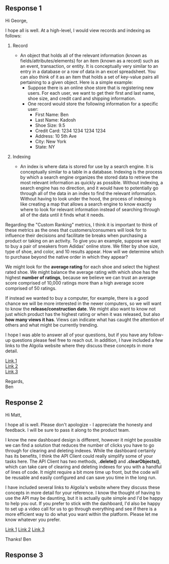 ## Response 1
Hi George, 

I hope all is well. At a high-level, I would view records and indexing as follows:
  1. Record 
      - An object that holds all of the relevant information (known as fields/attributes/elements) for an item (known as a record) such as an event, transaction, or entity. It is conceptually very similar to an entry in a database or a row of data in an excel spreadsheet. You can also think of it as an item that holds a set of key-value pairs all pertaining to a given object. Here is a simple example: 
        - Suppose there is an online shoe store that is registering new users. For each user, we want to get their first and last name, shoe size, and credit card and shipping information. 
        - One record would store the following information for a specific user:
          - First Name: Ben
          - Last Name: Kadosh
          - Shoe Size: 9.5
          - Credit Card: 1234 1234 1234 1234
          - Address: 10 5th Ave
          - City: New York
          - State: NY

  2. Indexing
      - An index is where data is stored for use by a search engine. It is conceptually similar to a table in a database. Indexing is the process by which a search engine organizes the stored data to retrieve the most relevant information as quickly as possible. Without indexing, a search engine has no direction, and it would have to potentially go through all of the data in an index to find the relevant information. Without having to look under the hood, the process of indexing is like creating a map that allows a search engine to know exactly where to look for relevant information instead of searching through all of the data until it finds what it needs.
    
Regarding the "Custom Ranking" metrics, I think it is important to think of these metrics as the ones that customers/consumers will look for to influence their decisions and facilitate tie breaks when purchasing a product or taking on an activity. To give you an example, suppose we want to buy a pair of sneakers from Adidas' online store. We filter by shoe size, type of shoe, and color, and 10 results appear. How will we determine which to purchase beyond the native order in which they appear?

We might look for the **average rating** for each shoe and select the highest rated shoe. We might balance the average rating with which shoe has the highest **number of ratings**, because we believe we can trust an average score comprised of 10,000 ratings more than a high average score comprised of 50 ratings. 

If instead we wanted to buy a computer, for example, there is a good chance we will be more interested in the newer computers, so we will want to know the **release/construction date**. We might also want to know not just which product has the highest rating or when it was released, but also **how many views it has**. Views can indicate what has caught the attention of others and what might be currently trending. 

I hope I was able to answer all of your questions, but if you have any follow-up questions please feel free to reach out. In addition, I have included a few links to the Algolia website where they discuss these concepts in more detail. 

[Link 1](https://www.algolia.com/doc/api-client/methods/indexing/)   
[Link 2](https://www.algolia.com/doc/faq/basics/what-is-an-index/)   
[Link 3](https://www.algolia.com/doc/guides/managing-results/must-do/custom-ranking/)   

Regards,   
Ben


## Response 2
Hi Matt,  

I hope all is well. Please don't apologize - I appreciate the honesty and feedback. I will be sure to pass it along to the product team.  

I know the new dashboard design is different, however it might be possible we can find a solution that reduces the number of clicks you have to go through for clearing and deleting indexes. While the dashboard certainly has its benefits, I think the API Client could really simplify some of your tasks here. The API Client has two methods, **.delete()** and **.clearObjects()**, which can take care of clearing and deleting indexes for you with a handful of lines of code. It might require a bit more time up front, but the code will be reusable and easily configured and can save you time in the long run. 

I have included several links to Algolia's website where they discuss these concepts in more detail for your reference. I know the thought of having to use the API may be daunting, but it is actually quite simple and I'd be happy to help you out. If you prefer to stick with the dashboard, I'd also be happy to set up a video call for us to go through everything and see if there is a more efficient way to do what you want within the platform. Please let me know whatever you prefer. 

[Link 1](https://www.algolia.com/doc/api-reference/api-methods/clear-objects/)
[Link 2](https://www.algolia.com/doc/api-reference/api-methods/delete-index/)
[Link 3](https://www.algolia.com/doc/api-client/getting-started/install/javascript/?language=javascript)

Thanks!
Ben
## Response 3

